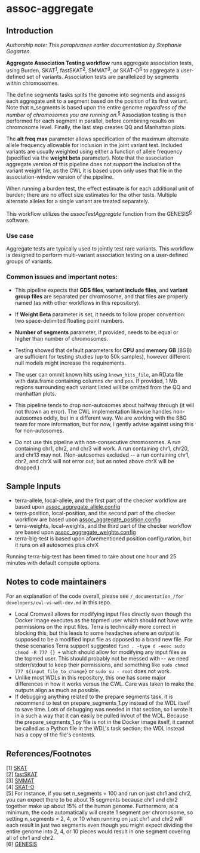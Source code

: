 # assoc-aggregate

## Introduction
*Authorship note: This paraphrases earlier documentation by Stephanie Gogarten.*

**Aggregate Association Testing workflow** runs aggregate association tests, using Burden, SKAT<sup>[1](#SKAT)</sup>, fastSKAT<sup>[2](#fastSKAT)</sup>, SMMAT<sup>[3](#SMMAT)</sup>, or SKAT-O<sup>[4](#SKATO)</sup> to aggregate a user-defined set of variants. Association tests are parallelized by segments within chromosomes.

The define segments tasks splits the genome into segments and assigns each aggregate unit to a segment based on the position of its first variant. Note that n_segments is based upon the entire genome *regardless of the number of chromosomes you are running on.*<sup>[5](#segs)</sup> Association testing is then performed for each segment in parallel, before combining results on chromosome level. Finally, the last step creates QQ and Manhattan plots.

The **alt freq max** parameter allows specification of the maximum alternate allele frequency allowable for inclusion in the joint variant test. Included variants are usually weighted using either a function of allele frequency (specified via the **weight beta** parameter). Note that the association aggregate version of this pipeline does not support the inclusion of the variant weight file, as the CWL it is based upon only uses that file in the association-window version of the pipeline.

When running a burden test, the effect estimate is for each additional unit of burden; there are no effect size estimates for the other tests. Multiple alternate alleles for a single variant are treated separately.

This workflow utilizes the *assocTestAggregate* function from the GENESIS<sup>[6](#GENESIS)</sup> software.

### Use case
Aggregate tests are typically used to jointly test rare variants. This workflow is designed to perform multi-variant association testing on a user-defined groups of variants.

### Common issues and important notes:
* This pipeline expects that **GDS files**, **variant include files**, and **variant group files** are separated per chromosome, and that files are properly named (as with other workflows in this repository).

* If **Weight Beta** parameter is set, it needs to follow proper convention: two space-delimited floating point numbers.

* **Number of segments** parameter, if provided, needs to be equal or higher than number of chromosomes.

* Testing showed that default parameters for **CPU** and **memory GB** (8GB) are sufficient for testing studies (up to 50k samples), however different null models might increase the requirements.

* The user can ommit known hits using `known_hits_file`, an RData file with data.frame containing columns `chr` and `pos`. If provided, 1 Mb regions surrounding each variant listed will be omitted from the QQ and manhattan plots.

* This pipeline tends to drop non-autosomes about halfway through (it will not thrown an error). The CWL implementation likewise handles non-autosomes oddly, but in a different way. We are working with the SBG team for more information, but for now, I gently advise against using this for non-autosomes.

* Do not use this pipeline with non-consecutive chromosomes. A run containing chr1, chr2, and chr3 will work. A run containing chr1, chr20, and chr13 may not. (Non-autosomes excluded -- a run containing chr1, chr2, and chrX will not error out, but as noted above chrX will be dropped.)

## Sample Inputs
* terra-allele, local-allele, and the first part of the checker workflow are based upon [assoc_aggregate_allele.config](https://github.com/UW-GAC/analysis_pipeline/blob/master/testdata/assoc_aggregate_allele.config)
* terra-position, local-position, and the second part of the checker workflow are based upon [assoc_aggregate_position.config](https://github.com/UW-GAC/analysis_pipeline/blob/master/testdata/assoc_aggregate_position.config)
* terra-weights, local-weights, and the third part of the checker workflow are based upon [assoc_aggregate_weights.config](https://github.com/UW-GAC/analysis_pipeline/blob/master/testdata/assoc_aggregate_weights.config)
* terra-big-test is based upon aforementioned position configuration, but it runs on all autosomes plus chrX

Running terra-big-test has been timed to take about one hour and 25 minutes with default compute options.

## Notes to code maintainers
For an explanation of the code overall, please see `/_documentation_/for developers/cwl-vs-wdl-dev.md` in this repo.  
* Local Cromwell allows for modifying input files directly even though the Docker image executes as the topmed user which should not have write permissions on the input files. Terra is technically more correct in blocking this, but this leads to some headaches where an output is supposed to be a modified input file as opposed to a brand new file. For these scenarios Terra support suggested `find . -type d -exec sudo chmod -R 777 {} +` which should allow for modifying any input files as the topmed user. This should probably not be messed with -- we need stderr/stdout to keep their permissions, and something like `sudo chmod 777 ${input_file_to_change}` or `sudo su - root` does not work.
* Unlike most WDLs in this repository, this one has some major differences in how it works versus the CWL. Care was taken to make the outputs align as much as possible.
* If debugging anything related to the prepare segments task, it is recommend to test on prepare_segments_1.py instead of the WDL itself to save time. Lots of debugging was needed in that section, so I wrote it in a such a way that it can easily be pulled in/out of the WDL. Because the prepare_segments_1.py file is not in the Docker image itself, it cannot be called as a Python file in the WDL's task section; the WDL instead has a copy of the file's contents.

## References/Footnotes
<a name="SKAT">[1]</a> [SKAT](https://dx.doi.org/10.1016%2Fj.ajhg.2011.05.029)  
<a name="fastSKAT">[2]</a>  [fastSKAT](https://doi.org/10.1002/gepi.22136)  
<a name="SMMAT">[3]</a>  [SMMAT](https://doi.org/10.1016/j.ajhg.2018.12.012)  
<a name="SKATO">[4]</a>  [SKAT-O](https://doi.org/10.1093/biostatistics/kxs014)  
<a name="segs">[5]</a>  For instance, if you set n_segments = 100 and run on just chr1 and chr2, you can expect there to be about 15 segments because chr1 and chr2 together make up about 15% of the human genome. Furthermore, at a minimum, the code automatically will create 1 segment per chromosome, so setting n_segments = 2, 4, or 10 when running on just chr1 and chr2 will each result in just two segments even though you might expect dividing the entire genome into 2, 4, or 10 pieces would result in one segment covering all of chr1 and chr2.  
<a name="GENESIS">[6]</a>  [GENESIS](https://f4c.sbgenomics.com/u/boris_majic/genesis-pipelines-dev/apps/doi.org/10.1093/bioinformatics/btz567)
